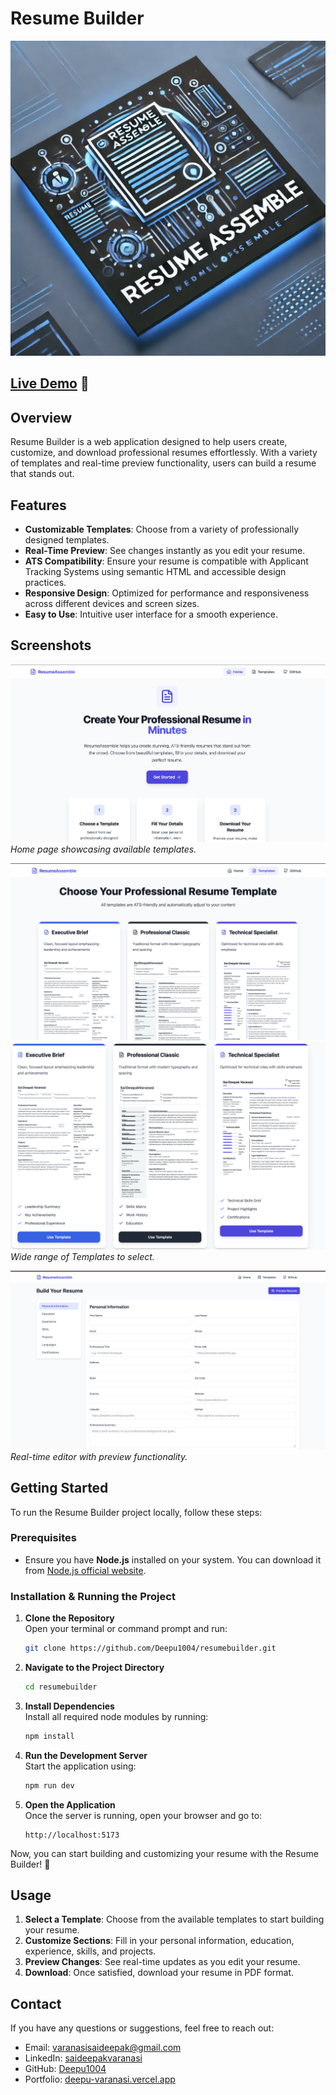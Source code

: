 # Resume Builder

![Resume Builder Logo](https://github.com/Deepu1004/Resume-Assemble-Public/blob/main/Images/ResumeBuilder.png)

## **[Live Demo](https://resume-assemble.vercel.app/)** 🚀

## Overview

Resume Builder is a web application designed to help users create, customize, and download professional resumes effortlessly. With a variety of templates and real-time preview functionality, users can build a resume that stands out.

## Features

- **Customizable Templates**: Choose from a variety of professionally designed templates.
- **Real-Time Preview**: See changes instantly as you edit your resume.
- **ATS Compatibility**: Ensure your resume is compatible with Applicant Tracking Systems using semantic HTML and accessible design practices.
- **Responsive Design**: Optimized for performance and responsiveness across different devices and screen sizes.
- **Easy to Use**: Intuitive user interface for a smooth experience.

## Screenshots

![Home Page](https://github.com/Deepu1004/Resume-Assemble-Public/blob/main/Images/HomePage.png)
*Home page showcasing available templates.*

![Template Selection](https://github.com/Deepu1004/Resume-Assemble-Public/blob/main/Images/TemplateSelection.png)
![Seperate Templates](https://github.com/Deepu1004/Resume-Assemble-Public/blob/main/Images/Templates.png)
*Wide range of Templates to select.*

![Editor View](https://github.com/Deepu1004/Resume-Assemble-Public/blob/main/Images/Form.png)
*Real-time editor with preview functionality.*

## Getting Started

To run the Resume Builder project locally, follow these steps:

### Prerequisites
- Ensure you have **Node.js** installed on your system. You can download it from [Node.js official website](https://nodejs.org/).

### Installation & Running the Project

1. **Clone the Repository**  
   Open your terminal or command prompt and run:  
   ```sh
   git clone https://github.com/Deepu1004/resumebuilder.git
   ```
   
2. **Navigate to the Project Directory**  
   ```sh
   cd resumebuilder
   ```

3. **Install Dependencies**  
   Install all required node modules by running:  
   ```sh
   npm install
   ```

4. **Run the Development Server**  
   Start the application using:  
   ```sh
   npm run dev
   ```

5. **Open the Application**  
   Once the server is running, open your browser and go to:  
   ```
   http://localhost:5173
   ```

Now, you can start building and customizing your resume with the Resume Builder! 🚀


## Usage

1. **Select a Template**: Choose from the available templates to start building your resume.
2. **Customize Sections**: Fill in your personal information, education, experience, skills, and projects.
3. **Preview Changes**: See real-time updates as you edit your resume.
4. **Download**: Once satisfied, download your resume in PDF format.

## Contact

If you have any questions or suggestions, feel free to reach out:

- Email: [varanasisaideepak@gmail.com](mailto:varanasisaideepak@gmail.com)
- LinkedIn: [saideepakvaranasi](https://linkedin.com/in/saideepakvaranasi)
- GitHub: [Deepu1004](https://github.com/Deepu1004)
- Portfolio: [deepu-varanasi.vercel.app](https://deepu-varanasi.vercel.app)
